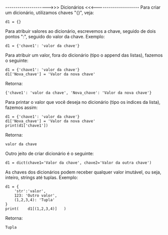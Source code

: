 --------------------->>> Dicionários <<<---------------------
Para criar um dicionário, utilizamos chaves "{}", veja:
```
d1 = {}
```
Para atribuir valores ao dicionário, escrevemos a chave, seguido de dois pontos ":", seguido do valor da chave.
Exemplo:
```
d1 = {'chave1': 'valor da chave'}
```
Para atribuir um valor, fora do dicionário (tipo o append das listas), fazemos o seguinte:
```
d1 = {'chave1': 'valor da chave'}
d1['Nova_chave'] = 'Valor da nova chave'
```
Retorna:
```
{'chave1': 'valor da chave', 'Nova_chave': 'Valor da nova chave'}
```
Para printar o valor que você deseja no dicionário (tipo os indices da lista), fazemos assim:
```
d1 = {'chave1': 'valor da chave'}
d1['Nova_chave'] = 'Valor da nova chave'
print(d1['chave1'])
```
Retorna:
```
valor da chave
```
Outro jeito de criar dicionário é o seguinte:
```
d1 = dict(chave1='Valor da chave', chave2='Valor da outra chave')
```
As chaves dos dicionários podem receber qualquer valor imutável, ou seja, inteiro, strings até tuplas.
Exemplo:
```
d1 = {
    'str':'valor',
    123: 'Outro valor',
    (1,2,3,4): 'Tupla'
}
print(    d1[(1,2,3,4)]   )
```
Retorna:
```
Tupla
```